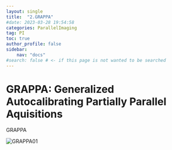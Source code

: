 ```yaml
---
layout: single
title:  "2.GRAPPA"
#date: 2023-03-28 19:54:58
categories: ParallelImaging
tag: PI
toc: true
author_profile: false
sidebar:
    nav: "docs"
#search: false # <- if this page is not wanted to be searched
---
```


# GRAPPA: Generalized Autocalibrating Partially Parallel Aquisitions

GRAPPA 

![GRAPPA01]({{site.url}}\images\2023-03-29-GRAPPA\GRAPPA01.png)